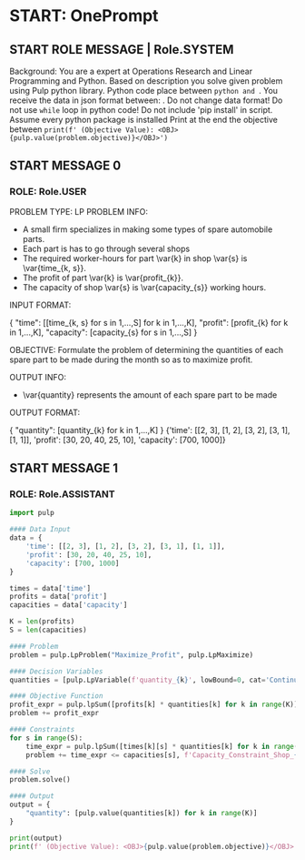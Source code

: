 # START: OnePrompt 
## START ROLE MESSAGE | Role.SYSTEM 
Background: You are a expert at Operations Research and Linear Programming and Python. Based on description you solve given problem using Pulp python library. Python code place between ```python and ```. You receive the data in json format between: <DATA></DATA>. Do not change data format! Do not use `while` loop in python code! Do not include 'pip install' in script. Assume every python package is installed Print at the end the objective between <OBJ></OBJ> `print(f' (Objective Value): <OBJ>{pulp.value(problem.objective)}</OBJ>')`  
## START MESSAGE 0 
### ROLE: Role.USER
<DESCRIPTION>
PROBLEM TYPE: LP
PROBLEM INFO:

- A small firm specializes in making some types of spare automobile parts. 
- Each part is has to go through several shops 
- The required worker-hours for part \var{k} in shop \var{s} is \var{time_{k, s}}.
- The profit of part \var{k} is \var{profit_{k}}.
- The capacity of shop \var{s} is \var{capacity_{s}} working hours.

INPUT FORMAT:

{
	"time": [[time_{k, s} for s in 1,...,S] for k in 1,...,K],
	"profit": [profit_{k} for k in 1,...,K],
	"capacity": [capacity_{s} for s in 1,...,S]
}


OBJECTIVE: Formulate the problem of determining the quantities of each spare part to be made during the month so as to maximize profit.

OUTPUT INFO:

- \var{quantity} represents the amount of each spare part to be made

OUTPUT FORMAT:

{
	"quantity": [quantity_{k} for k in 1,...,K]
}
</DESCRIPTION>
<DATA>
{'time': [[2, 3], [1, 2], [3, 2], [3, 1], [1, 1]], 'profit': [30, 20, 40, 25, 10], 'capacity': [700, 1000]}</DATA>


## START MESSAGE 1 
### ROLE: Role.ASSISTANT
```python
import pulp

#### Data Input
data = {
    'time': [[2, 3], [1, 2], [3, 2], [3, 1], [1, 1]], 
    'profit': [30, 20, 40, 25, 10], 
    'capacity': [700, 1000]
}

times = data['time']
profits = data['profit']
capacities = data['capacity']

K = len(profits)
S = len(capacities)

#### Problem
problem = pulp.LpProblem("Maximize_Profit", pulp.LpMaximize)

#### Decision Variables
quantities = [pulp.LpVariable(f'quantity_{k}', lowBound=0, cat='Continuous') for k in range(K)]

#### Objective Function
profit_expr = pulp.lpSum([profits[k] * quantities[k] for k in range(K)])
problem += profit_expr

#### Constraints
for s in range(S):
    time_expr = pulp.lpSum([times[k][s] * quantities[k] for k in range(K)])
    problem += time_expr <= capacities[s], f'Capacity_Constraint_Shop_{s}'

#### Solve
problem.solve()

#### Output
output = {
    "quantity": [pulp.value(quantities[k]) for k in range(K)]
}

print(output)
print(f' (Objective Value): <OBJ>{pulp.value(problem.objective)}</OBJ>')
```

